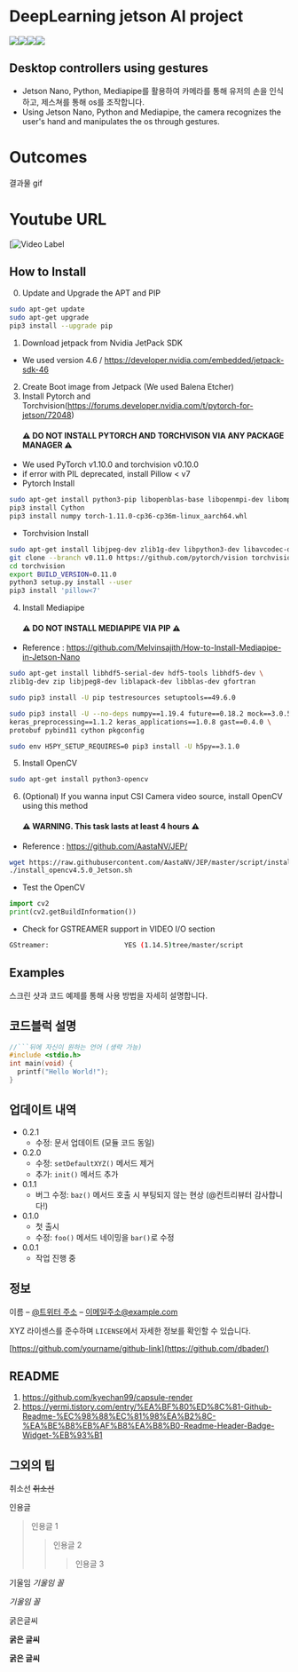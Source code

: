 # DeepLearning jetson AI project
  <img src="https://img.shields.io/badge/python-3776AB?style=for-the-badge&logo=python&logoColor=white"><img src="https://img.shields.io/badge/Google Mediapipe-4285F4?style=for-the-badge&logo=google&logoColor=white"><img src="https://img.shields.io/badge/tensorflow-FF6F00?style=for-the-badge&logo=tensorflow&logoColor=white"><img src="https://img.shields.io/badge/Jetson Nano-76B900?style=for-the-badge&logo=nvidia&logoColor=white">
  
  ## Desktop controllers using gestures
  - Jetson Nano, Python, Mediapipe를 활용하여 카메라를 통해 유저의 손을 인식하고, 제스쳐를 통해 os를 조작합니다.
  - Using Jetson Nano, Python and Mediapipe, the camera recognizes the user's hand and manipulates the os through gestures.

# Outcomes
결과물 gif

# Youtube URL
[![Video Label](https://youtu.be/XbvgqPYqAnI) 

## How to Install
0. Update and Upgrade the APT and PIP
  ```sh
  sudo apt-get update
  sudo apt-get upgrade
  pip3 install --upgrade pip
  ```
1. Download jetpack from Nvidia JetPack SDK
  * We used version 4.6 / https://developer.nvidia.com/embedded/jetpack-sdk-46
2. Create Boot image from Jetpack (We used Balena Etcher)
3. Install Pytorch and Torchvision(https://forums.developer.nvidia.com/t/pytorch-for-jetson/72048)
  **<h4>⚠️ DO NOT INSTALL PYTORCH AND TORCHVISON VIA ANY PACKAGE MANAGER ⚠️</h4>**
  * We used PyTorch v1.10.0 and torchvision v0.10.0
  * if error with PIL deprecated, install Pillow < v7
  * Pytorch Install
  ```sh
  sudo apt-get install python3-pip libopenblas-base libopenmpi-dev libomp-dev
  pip3 install Cython
  pip3 install numpy torch-1.11.0-cp36-cp36m-linux_aarch64.whl
  ```
  * Torchvision Install
  ```sh
  sudo apt-get install libjpeg-dev zlib1g-dev libpython3-dev libavcodec-dev libavformat-dev libswscale-dev
  git clone --branch v0.11.0 https://github.com/pytorch/vision torchvision
  cd torchvision
  export BUILD_VERSION=0.11.0 
  python3 setup.py install --user
  pip3 install 'pillow<7'
  ```
4. Install Mediapipe
  **<h4>⚠️ DO NOT INSTALL MEDIAPIPE VIA PIP ⚠️</h4>**
  * Reference : https://github.com/Melvinsajith/How-to-Install-Mediapipe-in-Jetson-Nano
  ```sh
  sudo apt-get install libhdf5-serial-dev hdf5-tools libhdf5-dev \
  zlib1g-dev zip libjpeg8-dev liblapack-dev libblas-dev gfortran
  ```
  ```sh
  sudo pip3 install -U pip testresources setuptools==49.6.0
  ```
  ```sh
  sudo pip3 install -U --no-deps numpy==1.19.4 future==0.18.2 mock==3.0.5 \
  keras_preprocessing==1.1.2 keras_applications==1.0.8 gast==0.4.0 \
  protobuf pybind11 cython pkgconfig
  ```
  ```sh
  sudo env H5PY_SETUP_REQUIRES=0 pip3 install -U h5py==3.1.0
  ```
5. Install OpenCV
  ```sh
  sudo apt-get install python3-opencv
  ```
6. (Optional) If you wanna input CSI Camera video source, install OpenCV using this method
  **<h4>⚠️ WARNING. This task lasts at least 4 hours ⚠️</h4>**
  * Reference : https://github.com/AastaNV/JEP/
  ```sh
  wget https://raw.githubusercontent.com/AastaNV/JEP/master/script/install_opencv4.5.0_Jetson.sh
  ./install_opencv4.5.0_Jetson.sh
  ```
  * Test the OpenCV
  ```python
  import cv2
  print(cv2.getBuildInformation())
  ```
  * Check for GSTREAMER support in VIDEO I/O section
  ```sh
  GStreamer:                   YES (1.14.5)tree/master/script
  ```

## Examples

스크린 샷과 코드 예제를 통해 사용 방법을 자세히 설명합니다.

## 코드블럭 설명

```c
//```뒤에 자신이 원하는 언어 (생략 가능)
#include <stdio.h>
int main(void) {
  printf("Hello World!");
}
```


## 업데이트 내역

* 0.2.1
    * 수정: 문서 업데이트 (모듈 코드 동일)
* 0.2.0
    * 수정: `setDefaultXYZ()` 메서드 제거
    * 추가: `init()` 메서드 추가
* 0.1.1
    * 버그 수정: `baz()` 메서드 호출 시 부팅되지 않는 현상 (@컨트리뷰터 감사합니다!)
* 0.1.0
    * 첫 출시
    * 수정: `foo()` 메서드 네이밍을 `bar()`로 수정
* 0.0.1
    * 작업 진행 중

## 정보

이름 – [@트위터 주소](https://twitter.com/dbader_org) – 이메일주소@example.com

XYZ 라이센스를 준수하며 ``LICENSE``에서 자세한 정보를 확인할 수 있습니다.

[https://github.com/yourname/github-link](https://github.com/dbader/)

## README 

1. https://github.com/kyechan99/capsule-render
2. https://yermi.tistory.com/entry/%EA%BF%80%ED%8C%81-Github-Readme-%EC%98%88%EC%81%98%EA%B2%8C-%EA%BE%B8%EB%AF%B8%EA%B8%B0-Readme-Header-Badge-Widget-%EB%93%B1


## 그외의 팁

취소선
~~취소선~~


인용글
> 인용글 1
> > 인용글 2
> > > 인용글 3

기울임
*기울임 꼴*

_기울임 꼴_


굵은글씨

**굵은 글씨**

__굵은 글씨__
